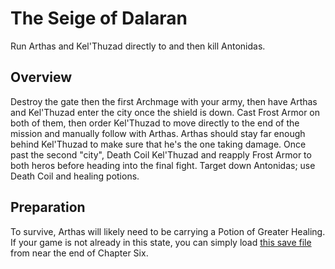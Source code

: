 # The Seige of Dalaran

Run Arthas and Kel'Thuzad directly to and then kill Antonidas.

## Overview

Destroy the gate then the first Archmage with your army, then have Arthas and Kel'Thuzad enter the city once the shield is down. Cast Frost Armor on both of them, then order Kel'Thuzad to move directly to the end of the mission and manually follow with Arthas. Arthas should stay far enough behind Kel'Thuzad to make sure that he's the one taking damage. Once past the second "city", Death Coil Kel'Thuzad and reapply Frost Armor to both heros before heading into the final fight. Target down Antonidas; use Death Coil and healing potions.

## Preparation

To survive, Arthas will likely need to be carrying a Potion of Greater Healing. If your game is not already in this state, you can simply load [this save file](https://github.com/Hamms/wc3-route-guide/raw/master/Reign%20of%20Chaos/2%20-%20Path%20of%20the%20Damned%20%28Undead%20Campaign%29/7a%20-%20end%20of%20chapter%20six.w3z) from near the end of Chapter Six.